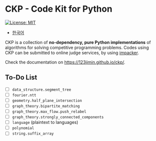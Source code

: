 # CKP - Code Kit for Python

[![License: MIT](https://img.shields.io/badge/License-MIT-yellow.svg)](https://opensource.org/licenses/MIT)

- [한국어](README.ko-KR.md)

CKP is a collection of **no-dependency, pure Python implementations** of algorithms for solving competitive programming problems. Codes using CKP can be submitted to online judge services, by using [impacker](https://github.com/123jimin/impacker).

Check the documentation on <https://123jimin.github.io/ckp/>.

## To-Do List

- [ ] `data_structure.segment_tree`
- [ ] `fourier.ntt`
- [ ] `geometry.half_plane_intersection`
- [ ] `graph_theory.bipartite_matching`
- [ ] `graph_theory.max_flow.push_relabel`
- [ ] `graph_theory.strongly_connected_components`
- [ ] `language` (plaintext to languages)
- [ ] `polynomial`
- [ ] `string.suffix_array`

